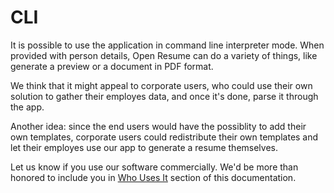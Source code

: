 # CLI


It is possible to use the application in command line interpreter mode. When provided with person details, Open Resume can do a variety of things, like generate a preview or a document in PDF format. 

We think that it might appeal to corporate users, who could use their own solution to gather their employes data, and once it's done, parse it through the app. 

Another idea: since the end users would have the possiblity to add their own templates, corporate users could redistribute their own templates and let their employes use our app to generate a resume themselves.

Let us know if you use our software commercially. We'd be more than honored to include you in [Who Uses It](who-uses-it) section of this documentation.